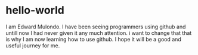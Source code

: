 # hello-world
I am Edward Mulondo. I have been seeing programmers using github and untill now I had never given it any much attention. i want to change that that is why I am now learning how to use github. I hope it will be a good and useful journey for me.

